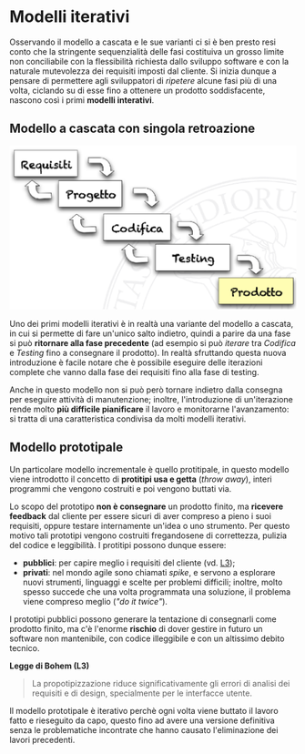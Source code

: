 # Modelli iterativi

Osservando il modello a cascata e le sue varianti ci si è ben presto resi conto che la stringente sequenzialità delle fasi costituiva un grosso limite non conciliabile con la flessibilità richiesta dallo sviluppo software e con la naturale mutevolezza dei requisiti imposti dal cliente. Si inizia dunque a pensare di permettere agli sviluppatori di _ripetere_ alcune fasi più di una volta, ciclando su di esse fino a ottenere un prodotto soddisfacente, nascono così i primi __modelli interativi__.

## Modello a cascata con singola retroazione

![Waterfall con retroazione](/assets/02_waterfall-retroazione.png)

Uno dei primi modelli iterativi è in realtà una variante del modello a cascata, in cui si permette di fare un'unico salto indietro, quindi a parire da una fase si può __ritornare alla fase precedente__ (ad esempio si può _iterare_ tra _Codifica_ e _Testing_ fino a consegnare il prodotto).
In realtà sfruttando questa nuova introduzione è facile notare che è possibile eseguire delle iterazioni complete che vanno dalla fase dei requisiti fino alla fase di testing.

Anche in questo modello non si può però tornare indietro dalla consegna per eseguire attività di manutenzione; inoltre, l'introduzione di un'iterazione rende molto __più difficile pianificare__ il lavoro e monitorarne l'avanzamento: si tratta di una caratteristica condivisa da molti modelli iterativi.

## Modello prototipale

Un particolare modello incrementale è quello protitipale, in questo modello viene introdotto il concetto di __protitipi usa e getta__ (_throw away_), interi programmi che vengono costruiti e poi vengono buttati via.

Lo scopo del prototipo __non è consegnare__ un prodotto finito, ma __ricevere feedback__ dal cliente per essere sicuri di aver compreso a pieno i suoi requisiti, oppure testare internamente un'idea o uno strumento. Per questo motivo tali prototipi vengono costruiti fregandosene di correttezza, pulizia del codice e leggibilità.
I protitipi possono dunque essere:

- __pubblici__: per capire meglio i requisiti del cliente (vd. <a href="#b3">L3</a>);
- __privati__: nel mondo agile sono chiamati _spike_, e servono a esplorare nuovi strumenti, linguaggi e scelte per problemi difficili; inoltre, molto spesso succede che una volta programmata una soluzione, il problema viene compreso meglio (_"do it twice"_).

I prototipi pubblici possono generare la tentazione di consegnarli come prodotto finito, ma c'è l'enorme __rischio__ di dover gestire in futuro un software non mantenibile, con codice illeggibile e con un altissimo debito tecnico.

<a id="b3"></a>
__Legge di Bohem (L3)__
> La propotipizzazione riduce significativamente gli errori di analisi dei requisiti e di design, specialmente per le interfacce utente.

Il modello prototipale è iterativo perchè ogni volta viene buttato il lavoro fatto e rieseguito da capo, questo fino ad avere una versione definitiva senza le problematiche incontrate che hanno causato l'eliminazione dei lavori precedenti.